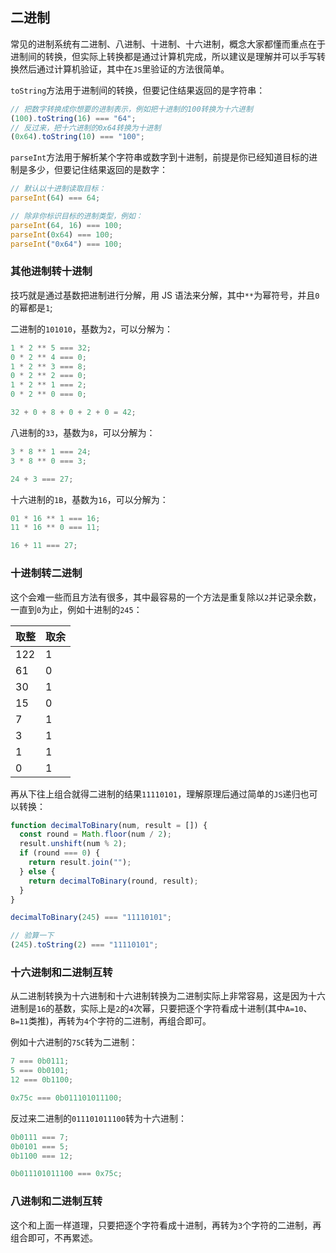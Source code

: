 ## 二进制

常见的进制系统有二进制、八进制、十进制、十六进制，概念大家都懂而重点在于进制间的转换，但实际上转换都是通过计算机完成，所以建议是理解并可以手写转换然后通过计算机验证，其中在`JS`里验证的方法很简单。

`toString`方法用于进制间的转换，但要记住结果返回的是字符串：

```js
// 把数字转换成你想要的进制表示，例如把十进制的100转换为十六进制
(100).toString(16) === "64";
// 反过来，把十六进制的0x64转换为十进制
(0x64).toString(10) === "100";
```

`parseInt`方法用于解析某个字符串或数字到十进制，前提是你已经知道目标的进制是多少，但要记住结果返回的是数字：

```js
// 默认以十进制读取目标：
parseInt(64) === 64;

// 除非你标识目标的进制类型，例如：
parseInt(64, 16) === 100;
parseInt(0x64) === 100;
parseInt("0x64") === 100;
```

### 其他进制转十进制

技巧就是通过基数把进制进行分解，用 JS 语法来分解，其中`**`为幂符号，并且`0`的幂都是`1`;

二进制的`101010`，基数为`2`，可以分解为：

```js
1 * 2 ** 5 === 32;
0 * 2 ** 4 === 0;
1 * 2 ** 3 === 8;
0 * 2 ** 2 === 0;
1 * 2 ** 1 === 2;
0 * 2 ** 0 === 0;

32 + 0 + 8 + 0 + 2 + 0 = 42;
```

八进制的`33`，基数为`8`，可以分解为：

```js
3 * 8 ** 1 === 24;
3 * 8 ** 0 === 3;

24 + 3 === 27;
```

十六进制的`1B`，基数为`16`，可以分解为：

```js
01 * 16 ** 1 === 16;
11 * 16 ** 0 === 11;

16 + 11 === 27;
```

### 十进制转二进制

这个会难一些而且方法有很多，其中最容易的一个方法是重复除以`2`并记录余数，一直到`0`为止，例如十进制的`245`：

| 取整 | 取余 |
| ---- | ---- |
| 122  | 1    |
| 61   | 0    |
| 30   | 1    |
| 15   | 0    |
| 7    | 1    |
| 3    | 1    |
| 1    | 1    |
| 0    | 1    |

再从下往上组合就得二进制的结果`11110101`，理解原理后通过简单的`JS`递归也可以转换：

```js
function decimalToBinary(num, result = []) {
  const round = Math.floor(num / 2);
  result.unshift(num % 2);
  if (round === 0) {
    return result.join("");
  } else {
    return decimalToBinary(round, result);
  }
}

decimalToBinary(245) === "11110101";

// 验算一下
(245).toString(2) === "11110101";
```

### 十六进制和二进制互转

从二进制转换为十六进制和十六进制转换为二进制实际上非常容易，这是因为十六进制是`16`的基数，实际上是`2`的`4`次幂，只要把逐个字符看成十进制(其中`A=10`、`B=11`类推)，再转为`4`个字符的二进制，再组合即可。

例如十六进制的`75C`转为二进制：

```js
7 === 0b0111;
5 === 0b0101;
12 === 0b1100;

0x75c === 0b011101011100;
```

反过来二进制的`011101011100`转为十六进制：

```js
0b0111 === 7;
0b0101 === 5;
0b1100 === 12;

0b011101011100 === 0x75c;
```

### 八进制和二进制互转

这个和上面一样道理，只要把逐个字符看成十进制，再转为`3`个字符的二进制，再组合即可，不再累述。

